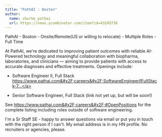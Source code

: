 ```yaml
---
title: "PathAI : Boston"
author:
  name: cburke_pathai
  url: https://news.ycombinator.com/item?id=43245736
---
```

PathAI - Boston - Onsite&#x2F;Remote(US or willing to relocate) - Multiple Roles - Full Time

At PathAI, we&#x27;re dedicated to improving patient outcomes with reliable AI-Powered technology and meaningful collaboration with biopharma, laboratories, and clinicians — aiming to provide patients with access to accurate diagnoses and effective treatments. Openings include:

- Software Engineer II, Full Stack <a href="https:&#x2F;&#x2F;www.pathai.com&#x2F;careers&#x2F;SoftwareEngineerllFullStack-7865101002" rel="nofollow">https:&#x2F;&#x2F;www.pathai.com&#x2F;careers&#x2F;SoftwareEngineerllFullStack-7...</a>

- Senior Software Engineer, Full Stack (link not yet up, but will be soon!)

See  <a href="https:&#x2F;&#x2F;www.pathai.com&#x2F;careers&#x2F;#OpenPositions" rel="nofollow">https:&#x2F;&#x2F;www.pathai.com&#x2F;careers&#x2F;#OpenPositions</a> for the complete listing including roles outside of software engineering.

I&#x27;m a Sr Staff SE - happy to answer questions via email or put you in touch with the right person if I can&#x27;t. My email address is in my HN profile. No recruiters or agencies, please.
<JobApplication />
